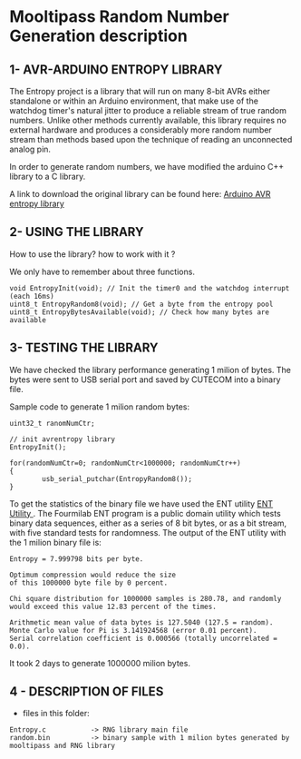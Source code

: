 Mooltipass Random Number Generation description
===============================================

1- AVR-ARDUINO ENTROPY LIBRARY
------------------------------
The Entropy project is a library that will run on many 8-bit AVRs either standalone or within an Arduino environment, that make use of the watchdog timer's natural jitter to produce a reliable stream of true random numbers. Unlike other methods currently available, this library requires no external hardware and produces a considerably more random number stream than methods based upon the technique of reading an unconnected analog pin. 

In order to generate random numbers, we have modified the arduino C++ library to a C library.

A link to download the original library can be found here: <a href="http://code.google.com/p/avr-hardware-random-number-generation/wiki/WikiAVRentropy"> Arduino AVR entropy library </a>


2- USING THE LIBRARY
--------------------
How to use the library? how to work  with it ?

We only have to remember about three functions.

```
void EntropyInit(void); // Init the timer0 and the watchdog interrupt (each 16ms)
uint8_t EntropyRandom8(void); // Get a byte from the entropy pool
uint8_t EntropyBytesAvailable(void); // Check how many bytes are available
```

3- TESTING THE LIBRARY
----------------------
We have checked the library performance generating 1 milion of bytes. The bytes were sent to USB serial port and saved by CUTECOM into a binary file.

Sample code to generate 1 milion random bytes:
```
uint32_t ranomNumCtr;

// init avrentropy library
EntropyInit();

for(randomNumCtr=0; randomNumCtr<1000000; randomNumCtr++)
{
        usb_serial_putchar(EntropyRandom8());
}
```

To get the statistics of the binary file we have used the ENT utility <a href="http://www.fourmilab.ch/random/"> ENT Utility </a>. The Fourmilab ENT program is a public domain utility which tests binary data sequences, either as a series of 8 bit bytes, or as a bit stream, with five standard tests for randomness. The output of the ENT utility with the 1 milion binary file is:

```
Entropy = 7.999798 bits per byte.

Optimum compression would reduce the size
of this 1000000 byte file by 0 percent.

Chi square distribution for 1000000 samples is 280.78, and randomly
would exceed this value 12.83 percent of the times.

Arithmetic mean value of data bytes is 127.5040 (127.5 = random).
Monte Carlo value for Pi is 3.141924568 (error 0.01 percent).
Serial correlation coefficient is 0.000566 (totally uncorrelated = 0.0).
```

It took 2 days to generate 1000000 milion bytes.

4 - DESCRIPTION OF FILES
------------------------
- files in this folder:

```
Entropy.c 			-> RNG library main file
random.bin          -> binary sample with 1 milion bytes generated by mooltipass and RNG library
```
